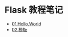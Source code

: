# Flask 教程笔记

* [01.Hello,World](https://github.com/SingleDiego/Flask-Tutorial-Notes/blob/main/docs/01.Hello%2CWorld.md)
* [02.模板](https://github.com/SingleDiego/Flask-Tutorial-Notes/blob/main/docs/02.%E6%A8%A1%E6%9D%BF.md)
